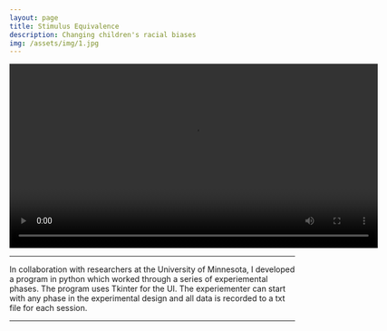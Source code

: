 ```yaml
---
layout: page
title: Stimulus Equivalence
description: Changing children's racial biases 
img: /assets/img/1.jpg
---
```


<video width="650" controls>
  <source src="{{ site.baseurl }}/assets/videos/1.mp4" type="video/mp4">
</video>

---

In collaboration with researchers at the University of Minnesota, I developed a program in python which worked through a series of experiemental phases. The program uses Tkinter for the UI. The experiementer can start with any phase in the experimental design and all data is recorded to a txt file for each session.

---

